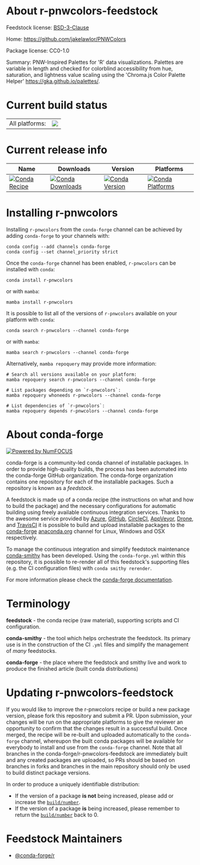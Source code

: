 About r-pnwcolors-feedstock
===========================

Feedstock license: [BSD-3-Clause](https://github.com/conda-forge/r-pnwcolors-feedstock/blob/main/LICENSE.txt)

Home: https://github.com/jakelawlor/PNWColors

Package license: CC0-1.0

Summary: PNW-Inspired Palettes for 'R' data visualizations. Palettes are variable in length and checked for colorblind accessibility from hue, saturation, and lightness value scaling using the 'Chroma.js  Color Palette Helper' <https://gka.github.io/palettes/>.

Current build status
====================


<table><tr><td>All platforms:</td>
    <td>
      <a href="https://dev.azure.com/conda-forge/feedstock-builds/_build/latest?definitionId=24938&branchName=main">
        <img src="https://dev.azure.com/conda-forge/feedstock-builds/_apis/build/status/r-pnwcolors-feedstock?branchName=main">
      </a>
    </td>
  </tr>
</table>

Current release info
====================

| Name | Downloads | Version | Platforms |
| --- | --- | --- | --- |
| [![Conda Recipe](https://img.shields.io/badge/recipe-r--pnwcolors-green.svg)](https://anaconda.org/conda-forge/r-pnwcolors) | [![Conda Downloads](https://img.shields.io/conda/dn/conda-forge/r-pnwcolors.svg)](https://anaconda.org/conda-forge/r-pnwcolors) | [![Conda Version](https://img.shields.io/conda/vn/conda-forge/r-pnwcolors.svg)](https://anaconda.org/conda-forge/r-pnwcolors) | [![Conda Platforms](https://img.shields.io/conda/pn/conda-forge/r-pnwcolors.svg)](https://anaconda.org/conda-forge/r-pnwcolors) |

Installing r-pnwcolors
======================

Installing `r-pnwcolors` from the `conda-forge` channel can be achieved by adding `conda-forge` to your channels with:

```
conda config --add channels conda-forge
conda config --set channel_priority strict
```

Once the `conda-forge` channel has been enabled, `r-pnwcolors` can be installed with `conda`:

```
conda install r-pnwcolors
```

or with `mamba`:

```
mamba install r-pnwcolors
```

It is possible to list all of the versions of `r-pnwcolors` available on your platform with `conda`:

```
conda search r-pnwcolors --channel conda-forge
```

or with `mamba`:

```
mamba search r-pnwcolors --channel conda-forge
```

Alternatively, `mamba repoquery` may provide more information:

```
# Search all versions available on your platform:
mamba repoquery search r-pnwcolors --channel conda-forge

# List packages depending on `r-pnwcolors`:
mamba repoquery whoneeds r-pnwcolors --channel conda-forge

# List dependencies of `r-pnwcolors`:
mamba repoquery depends r-pnwcolors --channel conda-forge
```


About conda-forge
=================

[![Powered by
NumFOCUS](https://img.shields.io/badge/powered%20by-NumFOCUS-orange.svg?style=flat&colorA=E1523D&colorB=007D8A)](https://numfocus.org)

conda-forge is a community-led conda channel of installable packages.
In order to provide high-quality builds, the process has been automated into the
conda-forge GitHub organization. The conda-forge organization contains one repository
for each of the installable packages. Such a repository is known as a *feedstock*.

A feedstock is made up of a conda recipe (the instructions on what and how to build
the package) and the necessary configurations for automatic building using freely
available continuous integration services. Thanks to the awesome service provided by
[Azure](https://azure.microsoft.com/en-us/services/devops/), [GitHub](https://github.com/),
[CircleCI](https://circleci.com/), [AppVeyor](https://www.appveyor.com/),
[Drone](https://cloud.drone.io/welcome), and [TravisCI](https://travis-ci.com/)
it is possible to build and upload installable packages to the
[conda-forge](https://anaconda.org/conda-forge) [anaconda.org](https://anaconda.org/)
channel for Linux, Windows and OSX respectively.

To manage the continuous integration and simplify feedstock maintenance
[conda-smithy](https://github.com/conda-forge/conda-smithy) has been developed.
Using the ``conda-forge.yml`` within this repository, it is possible to re-render all of
this feedstock's supporting files (e.g. the CI configuration files) with ``conda smithy rerender``.

For more information please check the [conda-forge documentation](https://conda-forge.org/docs/).

Terminology
===========

**feedstock** - the conda recipe (raw material), supporting scripts and CI configuration.

**conda-smithy** - the tool which helps orchestrate the feedstock.
                   Its primary use is in the construction of the CI ``.yml`` files
                   and simplify the management of *many* feedstocks.

**conda-forge** - the place where the feedstock and smithy live and work to
                  produce the finished article (built conda distributions)


Updating r-pnwcolors-feedstock
==============================

If you would like to improve the r-pnwcolors recipe or build a new
package version, please fork this repository and submit a PR. Upon submission,
your changes will be run on the appropriate platforms to give the reviewer an
opportunity to confirm that the changes result in a successful build. Once
merged, the recipe will be re-built and uploaded automatically to the
`conda-forge` channel, whereupon the built conda packages will be available for
everybody to install and use from the `conda-forge` channel.
Note that all branches in the conda-forge/r-pnwcolors-feedstock are
immediately built and any created packages are uploaded, so PRs should be based
on branches in forks and branches in the main repository should only be used to
build distinct package versions.

In order to produce a uniquely identifiable distribution:
 * If the version of a package **is not** being increased, please add or increase
   the [``build/number``](https://docs.conda.io/projects/conda-build/en/latest/resources/define-metadata.html#build-number-and-string).
 * If the version of a package **is** being increased, please remember to return
   the [``build/number``](https://docs.conda.io/projects/conda-build/en/latest/resources/define-metadata.html#build-number-and-string)
   back to 0.

Feedstock Maintainers
=====================

* [@conda-forge/r](https://github.com/orgs/conda-forge/teams/r/)

